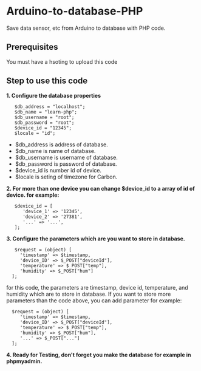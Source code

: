 # Arduino-to-database-PHP
Save data sensor, etc from Arduino to database with PHP code.

## Prerequisites
You must have a hsoting to upload this code

## Step to use this code
**1. Configure the database properties**
```
   $db_address = "localhost";
   $db_name = "learn-php";
   $db_username = "root";
   $db_password = "root";
   $device_id = "12345";
   $locale = "id";
```
   * $db_address is address of database.
   * $db_name is name of database.
   * $db_username is username of database.
   * $db_password is password of database.
   * $device_id is number id of device.
   * $locale is seting of timezone for Carbon.

**2. For more than one device you can change $device_id to a array of id of device. for example:**
```  
   $device_id = [
      'device_1' => '12345',
      'device_2' => '27381',
      '...' => '...',
   ];
```
**3. Configure the parameters which are you want to store in database.**
```
   $request = (object) [
     'timestamp' => $timestamp,
     'device_ID' => $_POST["deviceId"],
     'temperature' => $_POST["temp"],
     'humidity' => $_POST["hum"]
  ];
```
  for this code, the parameters are timestamp, device id, temperature, and humidity which are to store in database. If you want to store more   parameters than the code above, you can add parameter for example:
```
  $request = (object) [
     'timestamp' => $timestamp,
     'device_ID' => $_POST["deviceId"],
     'temperature' => $_POST["temp"],
     'humidity' => $_POST["hum"],
     '...' => $_POST["..."]	
  ];
  ```

**4. Ready for Testing, don't forget you make the database for example in phpmyadmin.**
